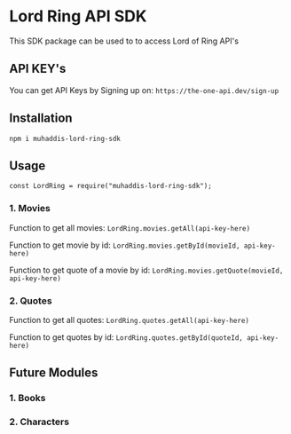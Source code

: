 # Lord Ring API SDK
This SDK package can be used to to access Lord of Ring API's

## API KEY's
You can get API Keys by Signing up on: 
```https://the-one-api.dev/sign-up```

## Installation
```npm i muhaddis-lord-ring-sdk```

## Usage
```const LordRing = require("muhaddis-lord-ring-sdk");```

### 1. Movies
Function to get all movies:
```LordRing.movies.getAll(api-key-here)```

Function to get movie by id:
```LordRing.movies.getById(movieId, api-key-here)```

Function to get quote of a movie by id:
```LordRing.movies.getQuote(movieId, api-key-here)```

### 2. Quotes
Function to get all quotes:
```LordRing.quotes.getAll(api-key-here)```

Function to get quotes by id:
```LordRing.quotes.getById(quoteId, api-key-here)```

## Future Modules
### 1. Books
### 2. Characters
